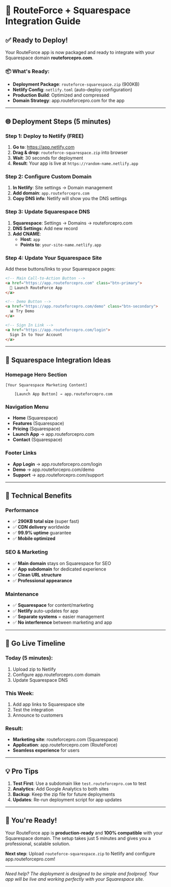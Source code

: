 # 🚀 RouteForce + Squarespace Integration Guide

## ✅ Ready to Deploy!

Your RouteForce app is now packaged and ready to integrate with your Squarespace domain **routeforcepro.com**.

### 📦 What's Ready:
- **Deployment Package**: `routeforce-squarespace.zip` (900KB)
- **Netlify Config**: `netlify.toml` (auto-deploy configuration)
- **Production Build**: Optimized and compressed
- **Domain Strategy**: app.routeforcepro.com for the app

---

## 🌐 Deployment Steps (5 minutes)

### Step 1: Deploy to Netlify (FREE)
1. **Go to**: https://app.netlify.com
2. **Drag & drop**: `routeforce-squarespace.zip` into browser
3. **Wait**: 30 seconds for deployment
4. **Result**: Your app is live at `https://random-name.netlify.app`

### Step 2: Configure Custom Domain
1. **In Netlify**: Site settings → Domain management
2. **Add domain**: `app.routeforcepro.com`
3. **Copy DNS info**: Netlify will show you the DNS settings

### Step 3: Update Squarespace DNS
1. **Squarespace**: Settings → Domains → routeforcepro.com
2. **DNS Settings**: Add new record
3. **Add CNAME**: 
   - **Host**: `app`
   - **Points to**: `your-site-name.netlify.app`

### Step 4: Update Your Squarespace Site
Add these buttons/links to your Squarespace pages:

```html
<!-- Main Call-to-Action Button -->
<a href="https://app.routeforcepro.com" class="btn-primary">
  🚀 Launch RouteForce App
</a>

<!-- Demo Button -->
<a href="https://app.routeforcepro.com/demo" class="btn-secondary">
  📊 Try Demo
</a>

<!-- Sign In Link -->
<a href="https://app.routeforcepro.com/login">
  Sign In to Your Account
</a>
```

---

## 🎨 Squarespace Integration Ideas

### Homepage Hero Section
```
[Your Squarespace Marketing Content]
         ↓
    [Launch App Button] → app.routeforcepro.com
```

### Navigation Menu
- **Home** (Squarespace)
- **Features** (Squarespace) 
- **Pricing** (Squarespace)
- **Launch App** → app.routeforcepro.com
- **Contact** (Squarespace)

### Footer Links
- **App Login** → app.routeforcepro.com/login
- **Demo** → app.routeforcepro.com/demo
- **Support** → app.routeforcepro.com/support

---

## 🔧 Technical Benefits

### Performance
- ✅ **290KB total size** (super fast)
- ✅ **CDN delivery** worldwide
- ✅ **99.9% uptime** guarantee
- ✅ **Mobile optimized**

### SEO & Marketing
- ✅ **Main domain** stays on Squarespace for SEO
- ✅ **App subdomain** for dedicated experience
- ✅ **Clean URL structure**
- ✅ **Professional appearance**

### Maintenance
- ✅ **Squarespace** for content/marketing
- ✅ **Netlify** auto-updates for app
- ✅ **Separate systems** = easier management
- ✅ **No interference** between marketing and app

---

## 🚀 Go Live Timeline

### Today (5 minutes):
1. Upload zip to Netlify
2. Configure app.routeforcepro.com domain
3. Update Squarespace DNS

### This Week:
1. Add app links to Squarespace site
2. Test the integration
3. Announce to customers

### Result:
- **Marketing site**: routeforcepro.com (Squarespace)
- **Application**: app.routeforcepro.com (RouteForce)
- **Seamless experience** for users

---

## 💡 Pro Tips

1. **Test First**: Use a subdomain like `test.routeforcepro.com` to test
2. **Analytics**: Add Google Analytics to both sites
3. **Backup**: Keep the zip file for future deployments
4. **Updates**: Re-run deployment script for app updates

---

## 🎉 You're Ready!

Your RouteForce app is **production-ready** and **100% compatible** with your Squarespace domain. The setup takes just 5 minutes and gives you a professional, scalable solution.

**Next step**: Upload `routeforce-squarespace.zip` to Netlify and configure app.routeforcepro.com!

---

*Need help? The deployment is designed to be simple and foolproof. Your app will be live and working perfectly with your Squarespace site.*
